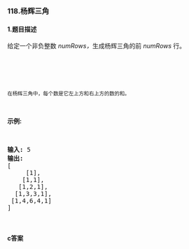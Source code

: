 ### 118.杨辉三角

#### 1.题目描述

<p>给定一个非负整数&nbsp;<em>numRows，</em>生成杨辉三角的前&nbsp;<em>numRows&nbsp;</em>行。</p><br/><p><img alt="" src="https://upload.wikimedia.org/wikipedia/commons/0/0d/PascalTriangleAnimated2.gif"></p><br/><p><small>在杨辉三角中，每个数是它左上方和右上方的数的和。</small></p><br/><p><strong>示例:</strong></p><br/><pre><strong>输入:</strong> 5<br/><strong>输出:</strong><br/>[<br/>     [1],<br/>    [1,1],<br/>   [1,2,1],<br/>  [1,3,3,1],<br/> [1,4,6,4,1]<br/>]</pre><br/>

#### c答案

```c


